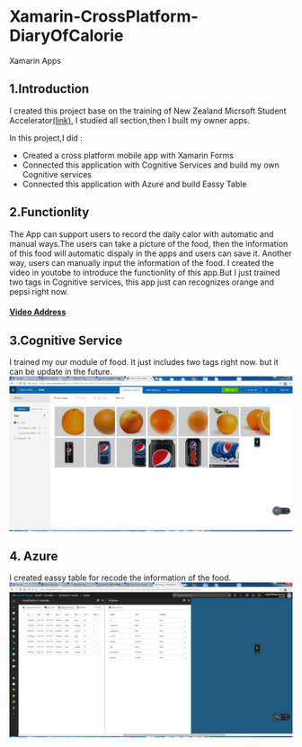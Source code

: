# Xamarin-CrossPlatform-DiaryOfCalorie
Xamarin Apps
<h2>1.Introduction</h2>
<p>I created this project base on the training of New Zealand Micrsoft Student Accelerator<a href="https://github.com/NZMSA/2017-Phase-1-Module-2">(link).</a>
I studied all section,then I built my owner apps.</p> 
In this project,I did :
                      <ul><li>Created a cross platform mobile app with Xamarin Forms</li>
                           <li>Connected this application with Cognitive Services and build my own Cognitive services</li>
                           <li>Connected this application with Azure and build Eassy Table</li></ul>
<h2>2.Functionlity</h2>
The App can support users to record the daily calor with automatic and manual ways.The users can take a picture of the food, then the 
information of this food will automatic dispaly in the apps and users can save it. Another way, users can manually input the information of the food. I created the video in youtobe to introduce the functionlity of this app.But I just trained two tags in Cognitive services, this app just can recognizes orange and pepsi right now. 
<h4><a href="https://www.youtube.com/watch?v=TSFMPfO6-k0&t=65s">Video Address</a></h4>
<h2> 3.Cognitive Service</h2>
I trained my our module of food. It just includes two tags right now. but it can be update in the future.
<img src="image/a.png"  width="1024"/>
<h2>4. Azure </h2>
I created eassy table for recode the information of the food.
<img src="image/b.png"  width="1024"/>
                      
                      

